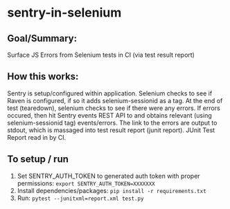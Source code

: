 # sentry-in-selenium

## Goal/Summary:
Surface JS Errors from Selenium tests in CI (via test result report)

## How this works:
Sentry is setup/configured within application.
Selenium checks to see if Raven is configured, if so it adds selenium-sessionid as a tag.
At the end of test (tearedown), selenium checks to see if there were any errors.
If errors occured, then hit Sentry events REST API to and obtains relevant (using selenium-sessionid tag) events/errors.
The link to the errors are output to stdout, which is massaged into test result report (junit report).
JUnit Test Report read in by CI.

## To setup / run
1. Set SENTRY_AUTH_TOKEN to generated auth token with proper permissions: `export SENTRY_AUTH_TOKEN=XXXXXXX`
2. Install dependencies/packages: `pip install -r requirements.txt`
3. Run: `pytest --junitxml=report.xml test.py`

